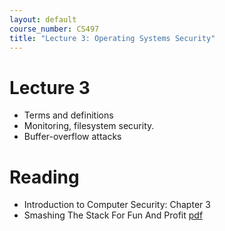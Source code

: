 ```yaml
---
layout: default
course_number: CS497
title: "Lecture 3: Operating Systems Security"
---
```


# Lecture 3

- Terms and definitions
- Monitoring, filesystem security.
- Buffer-overflow attacks

# Reading 

- Introduction to Computer Security: Chapter 3
- Smashing The Stack For Fun And Profit [pdf](http://www-inst.eecs.berkeley.edu/~cs161/fa08/papers/stack_smashing.pdf)
